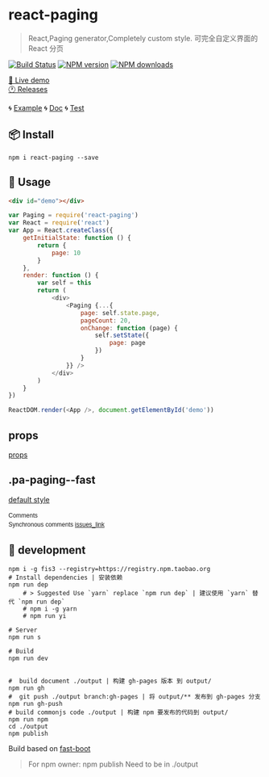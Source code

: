 # react-paging

> React,Paging generator,Completely custom style. 可完全自定义界面的 React 分页

[![Build Status](https://api.travis-ci.org/paging/react-paging.svg)](https://travis-ci.org/paging/react-paging) [![NPM version](https://img.shields.io/npm/v/react-paging.svg?style=flat)](https://npmjs.org/package/react-paging) [![NPM downloads](https://img.shields.io/npm/dt/react-paging.svg)](https://npmjs.org/package/react-paging)

<!-- MARKRUN-HTML <div style="display:none;"  > -->

[🔗 Live demo](https://paging.github.io/react-paging/)  
[🕐 Releases](https://github.com/paging/react-paging/releases)

🌀 [Example](./example/README.md) 🌀 [Doc](./doc/README.md) 🌀 [Test](./test/README.md)  


<!-- MARKRUN-HTML </div> -->

## 📦 Install

```shell
npm i react-paging --save
```

## 📄 Usage

````html
<div id="demo"></div>
````

````js
var Paging = require('react-paging')
var React = require('react')
var App = React.createClass({
    getInitialState: function () {
        return {
            page: 10
        }
    },
    render: function () {
        var self = this
        return (
            <div>
                <Paging {...{
                    page: self.state.page,
                    pageCount: 20,
                    onChange: function (page) {
                        self.setState({
                            page: page
                        })
                    }
                }} />
            </div>
        )
    }
})

ReactDOM.render(<App />, document.getElementById('demo'))
````

## props

[props](./lib/props.js)
<!--MARKRUN-REPLACE
{
    type: 'react-props',
    file: './lib/props.js'
}
-->


## .pa-paging--fast

[default style](./lib/index.css)


<style>.gc-comments {font:12px/1.5 Lantinghei SC,Microsoft Yahei,Hiragino Sans GB,Microsoft Sans Serif,WenQuanYi Micro Hei,sans-serif}</style>
<script src="https://unpkg.com/github-comments@latest/gc.js"></script>
<div class="gc-comments" data-repos="paging/react-paging" data-issues="1" >
    <div class="gc-comments-title">
        Comments
    </div>
    <div class="gc-comments-info">
        Synchronous comments <a target="_blank" href="issues_link">issues_link</a>
    </div>
</div>


## 🔨 development

```shell
npm i -g fis3 --registry=https://registry.npm.taobao.org
# Install dependencies | 安装依赖
npm run dep
    # > Suggested Use `yarn` replace `npm run dep` | 建议使用 `yarn` 替代 `npm run dep`
    # npm i -g yarn
    # npm run yi

# Server
npm run s

# Build
npm run dev


#  build document ./output | 构建 gh-pages 版本 到 output/
npm run gh
#  git push ./output branch:gh-pages | 将 output/** 发布到 gh-pages 分支
npm run gh-push
# build commonjs code ./output | 构建 npm 要发布的代码到 output/
npm run npm
cd ./output
npm publish
```

Build based on [fast-boot](https://github.com/fast-flow/boot#react-branch)

> For npm owner: npm publish Need to be in ./output
